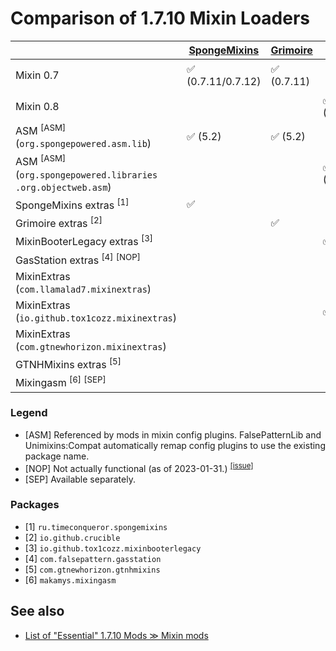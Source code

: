 # Comparison of 1.7.10 Mixin Loaders

|   | [SpongeMixins](https://github.com/GTNewHorizons/SpongeMixins) | [Grimoire](https://github.com/Aizistral-Studios/Grimoire) | [MBL](https://github.com/tox1cozZ/mixin-booter-legacy) | [GasStation](https://github.com/FalsePattern/GasStation) | [GTNHMixins](https://github.com/GTNewHorizons/GTNHMixins) | [GTNHMixinsLite](https://github.com/makamys/GTNHMixinsLite) | [UniMixins](https://github.com/LegacyModdingMC/UniMixins) |
| -- | -- | -- | -- | -- | -- | -- | -- |
| Mixin 0.7 | ✅ (0.7.11/0.7.12) | ✅ (0.7.11) | | ✴️ (Partial compat) | | | ✴️ (Partial compat) |
| Mixin 0.8 | | | ✅ (0.8.2) | ✅ (0.8.5-GasMix) | ✅ (0.8.5-GTNH) | | ✅ (0.8.5-UniMix) |
| ASM <sup>[ASM]</sup><br>(`org.spongepowered.asm.lib`)</sup> | ✅ (5.2) | ✅ (5.2) | | ✅ (5.2) | | | ✅ (9.4) |
| ASM <sup>[ASM]</sup><br>(`org.spongepowered.libraries`<br>`.org.objectweb.asm`)</sup> | | | ✅ (5.2) | | ✅ (9.4) | | ✴️ (Emulated) |
| SpongeMixins extras <sup>[1]</sup> | ✅ | | | ✅ | ✅ | | ✅ |
| Grimoire extras <sup>[2]</sup> | | ✅ | | | | |
| MixinBooterLegacy extras <sup>[3]</sup> | | | ✅ | ✅ | | | ✅ |
| GasStation extras <sup>[4]</sup> <sup>[NOP]</sup> | | | | ✅ | | | ✅ |
| MixinExtras <br>(`com.llamalad7.mixinextras`) | | | | ✅ | | | ✅ |
| MixinExtras <br>(`io.github.tox1cozz.mixinextras`) | | | ✅ | | | | ✅ |
| MixinExtras <br>(`com.gtnewhorizon.mixinextras`) | | | | | ✅ | ✅ | ✅ |
| GTNHMixins extras <sup>[5]</sup> | | | | | ✅ | ✅ | ✅ |
| Mixingasm <sup>[6]</sup> <sup>[SEP]</sup> | | | | ✅ | | | ✅ |

### Legend

* [ASM] Referenced by mods in mixin config plugins. FalsePatternLib and Unimixins:Compat automatically remap config plugins to use the existing package name. 
* [NOP] Not actually functional (as of 2023-01-31.) <sup>[[issue]](https://github.com/FalsePattern/GasStation/issues/15)</sup>
* [SEP] Available separately.

### Packages

* [1] `ru.timeconqueror.spongemixins`
* [2] `io.github.crucible`
* [3] `io.github.tox1cozz.mixinbooterlegacy`
* [4] `com.falsepattern.gasstation`
* [5] `com.gtnewhorizon.gtnhmixins`
* [6] `makamys.mixingasm`

## See also

* [List of "Essential" 1.7.10 Mods ≫ Mixin mods](https://gist.github.com/makamys/7cb74cd71d93a4332d2891db2624e17c#mixin-mods)
